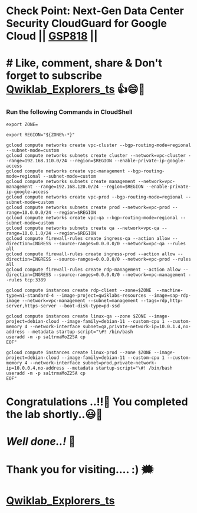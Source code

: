 # Check Point: Next-Gen Data Center Security CloudGuard for Google Cloud || [GSP818](https://www.cloudskillsboost.google/focuses/15822?parent=catalog) ||

# # Like, comment, share & Don't forget to subscribe [Qwiklab_Explorers_ts](https://youtube.com/@titashshil?si=RgamNu1dc9jVIbJN) 👍😄🤝


### Run the following Commands in CloudShell

```
export ZONE=
```
```
export REGION="${ZONE%-*}"

gcloud compute networks create vpc-cluster --bgp-routing-mode=regional --subnet-mode=custom
gcloud compute networks subnets create cluster --network=vpc-cluster --range=192.168.110.0/24 --region=$REGION --enable-private-ip-google-access
gcloud compute networks create vpc-management --bgp-routing-mode=regional --subnet-mode=custom
gcloud compute networks subnets create management --network=vpc-management --range=192.168.120.0/24 --region=$REGION --enable-private-ip-google-access
gcloud compute networks create vpc-prod --bgp-routing-mode=regional --subnet-mode=custom
gcloud compute networks subnets create prod --network=vpc-prod --range=10.0.0.0/24 --region=$REGION
gcloud compute networks create vpc-qa --bgp-routing-mode=regional --subnet-mode=custom
gcloud compute networks subnets create qa --network=vpc-qa --range=10.0.1.0/24 --region=$REGION
gcloud compute firewall-rules create ingress-qa --action allow --direction=INGRESS --source-ranges=0.0.0.0/0 --network=vpc-qa --rules all
gcloud compute firewall-rules create ingress-prod --action allow --direction=INGRESS --source-ranges=0.0.0.0/0 --network=vpc-prod --rules all
gcloud compute firewall-rules create rdp-management --action allow --direction=INGRESS --source-ranges=0.0.0.0/0 --network=vpc-management --rules tcp:3389

gcloud compute instances create rdp-client --zone=$ZONE  --machine-type=n1-standard-4 --image-project=qwiklabs-resources --image=sap-rdp-image --network=vpc-management --subnet=management --tags=rdp,http-server,https-server --boot-disk-type=pd-ssd

gcloud compute instances create linux-qa --zone $ZONE --image-project=debian-cloud --image-family=debian-11 --custom-cpu 1 --custom-memory 4 --network-interface subnet=qa,private-network-ip=10.0.1.4,no-address --metadata startup-script="\#! /bin/bash
useradd -m -p sa1trmaMoZ25A cp
EOF"

gcloud compute instances create linux-prod --zone $ZONE --image-project=debian-cloud --image-family=debian-11 --custom-cpu 1 --custom-memory 4 --network-interface subnet=prod,private-network-ip=10.0.0.4,no-address --metadata startup-script="\#! /bin/bash
useradd -m -p sa1trmaMoZ25A cp
EOF"

```

# Congratulations ..!!🎉  You completed the lab shortly..😃💯

# *Well done..!* 👏

# Thank you for visiting.... :) 🗯️

# [Qwiklab_Explorers_ts](https://youtube.com/@titashshil?si=RgamNu1dc9jVIbJN)
